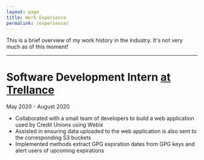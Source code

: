 ```yaml
---
layout: page
title: Work Experience
permalink: /experience/
---
```


This is a brief overview of my work history in the industry. It's not very much as of this moment!

___
 
  
 


# Software Development Intern [at Trellance](https://www.trellance.com/)

May 2020 - August 2020

- Collaborated with a small team of developers to build a web application used by Credit Unions using Webix
- Assisted in ensuring data uploaded to the web application is also sent to the corresponding S3 buckets
- Implemented methods extract GPG expiration dates from GPG keys and alert users of upcoming expirations